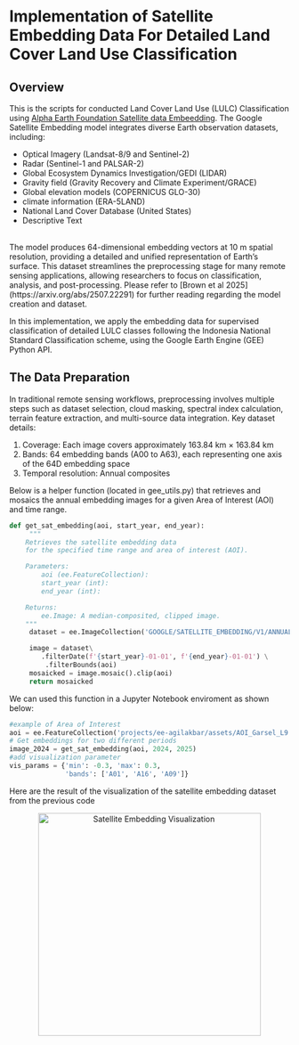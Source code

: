 # Implementation of Satellite Embedding Data For Detailed Land Cover Land Use Classification

## Overview
This is the scripts for conducted Land Cover Land Use (LULC) Classification using  [Alpha Earth Foundation Satellite data Embeedding](https://deepmind.google/discover/blog/alphaearth-foundations-helps-map-our-planet-in-unprecedented-detail/). The Google Satellite Embedding model integrates diverse Earth observation datasets, including:
* Optical Imagery (Landsat-8/9 and Sentinel-2)
* Radar (Sentinel-1 and PALSAR-2)
* Global Ecosystem Dynamics Investigation/GEDI (LIDAR)
* Gravity field (Gravity Recovery and Climate Experiment/GRACE)
* Global elevation models (COPERNICUS GLO-30)
* climate information (ERA-5LAND)
* National Land Cover Database (United States)
* Descriptive Text
<br>
The model produces 64-dimensional embedding vectors at 10 m spatial resolution, providing a detailed and unified representation of Earth’s surface. This dataset streamlines the preprocessing stage for many remote sensing applications, allowing researchers to focus on classification, analysis, and post-processing. Please refer to [Brown et al 2025](https://arxiv.org/abs/2507.22291) for further reading regarding the model creation and dataset.

In this implementation, we apply the embedding data for supervised classification of detailed LULC classes following the Indonesia National Standard Classification scheme, using the Google Earth Engine (GEE) Python API.

## The Data Preparation
In traditional remote sensing workflows, preprocessing involves multiple steps such as dataset selection, cloud masking, spectral index calculation, terrain feature extraction, and multi-source data integration.
Key dataset details:
1. Coverage: Each image covers approximately 163.84 km × 163.84 km
2. Bands: 64 embedding bands (A00 to A63), each representing one axis of the 64D embedding space
3. Temporal resolution: Annual composites 

Below is a helper function (located in gee_utils.py) that retrieves and mosaics the annual embedding images for a given Area of Interest (AOI) and time range.
```python
def get_sat_embedding(aoi, start_year, end_year):
     """
    Retrieves the satellite embedding data
    for the specified time range and area of interest (AOI).

    Parameters:
        aoi (ee.FeatureCollection): 
        start_year (int): 
        end_year (int): 

    Returns:
        ee.Image: A median-composited, clipped image.
    """
     dataset = ee.ImageCollection('GOOGLE/SATELLITE_EMBEDDING/V1/ANNUAL')

     image = dataset\
        .filterDate(f'{start_year}-01-01', f'{end_year}-01-01') \
         .filterBounds(aoi)
     mosaicked = image.mosaic().clip(aoi)
     return mosaicked
```
We can used this function in a Jupyter Notebook enviroment as shown below:
```python
#example of Area of Interest 
aoi = ee.FeatureCollection('projects/ee-agilakbar/assets/AOI_Garsel_L9')
# Get embeddings for two different periods
image_2024 = get_sat_embedding(aoi, 2024, 2025)
#add visualization parameter
vis_params = {'min': -0.3, 'max': 0.3, 
              'bands': ['A01', 'A16', 'A09']}
```
Here are the result of the visualization of the satellite embedding dataset from the previous code

<p align="center">
  <img src="Detailed-LULC-Classification-usingAEF-Satellite-Embedding\assets\image.png" width="400" alt="Satellite Embedding Visualization">
</p>
